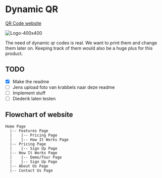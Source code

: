 # Dynamic QR
[QR Code website](https://calm-moss-0dcca7e03.5.azurestaticapps.net/)

![Logo-400x400](https://github.com/user-attachments/assets/49590bba-071a-46ce-a6e8-b3faa8707ae9)

The need of dynamic qr codes is real. We want to print them and change them later on. Keeping track of them would also be a huge plus for this product.

## TODO
- [x] Make the readme
- [ ] Jens upload foto van krabbels naar deze readme
- [ ] Implement stuff
- [ ] Diederik laten testen

## Flowchart of website
```
Home Page
  |-- Features Page
  |    |-- Pricing Page
  |    |-- How It Works Page
  |-- Pricing Page
  |    |-- Sign Up Page
  |-- How It Works Page
  |    |-- Demo/Tour Page
  |    |-- Sign Up Page
  |-- About Us Page
  |-- Contact Us Page
```

